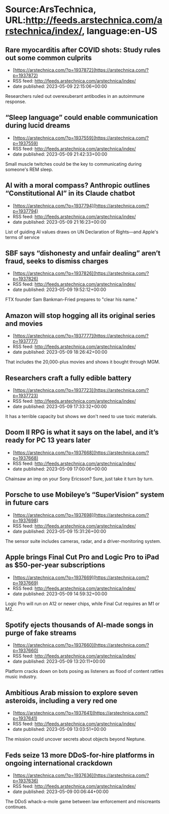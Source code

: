 # Source:ArsTechnica, URL:http://feeds.arstechnica.com/arstechnica/index/, language:en-US

## Rare myocarditis after COVID shots: Study rules out some common culprits
 - [https://arstechnica.com/?p=1937872](https://arstechnica.com/?p=1937872)
 - RSS feed: http://feeds.arstechnica.com/arstechnica/index/
 - date published: 2023-05-09 22:15:06+00:00

Researchers ruled out overexuberant antibodies in an autoimmune response.

## “Sleep language” could enable communication during lucid dreams
 - [https://arstechnica.com/?p=1937559](https://arstechnica.com/?p=1937559)
 - RSS feed: http://feeds.arstechnica.com/arstechnica/index/
 - date published: 2023-05-09 21:42:33+00:00

Small muscle twitches could be the key to communicating during someone's REM sleep.

## AI with a moral compass? Anthropic outlines “Constitutional AI” in its Claude chatbot
 - [https://arstechnica.com/?p=1937794](https://arstechnica.com/?p=1937794)
 - RSS feed: http://feeds.arstechnica.com/arstechnica/index/
 - date published: 2023-05-09 21:16:23+00:00

List of guiding AI values draws on UN Declaration of Rights—and Apple's terms of service

## SBF says “dishonesty and unfair dealing” aren’t fraud, seeks to dismiss charges
 - [https://arstechnica.com/?p=1937826](https://arstechnica.com/?p=1937826)
 - RSS feed: http://feeds.arstechnica.com/arstechnica/index/
 - date published: 2023-05-09 19:52:12+00:00

FTX founder Sam Bankman-Fried prepares to "clear his name."

## Amazon will stop hogging all its original series and movies
 - [https://arstechnica.com/?p=1937777](https://arstechnica.com/?p=1937777)
 - RSS feed: http://feeds.arstechnica.com/arstechnica/index/
 - date published: 2023-05-09 18:26:42+00:00

That includes the 20,000-plus movies and shows it bought through MGM.

## Researchers craft a fully edible battery
 - [https://arstechnica.com/?p=1937723](https://arstechnica.com/?p=1937723)
 - RSS feed: http://feeds.arstechnica.com/arstechnica/index/
 - date published: 2023-05-09 17:33:32+00:00

It has a terrible capacity but shows we don't need to use toxic materials.

## Doom II RPG is what it says on the label, and it’s ready for PC 13 years later
 - [https://arstechnica.com/?p=1937668](https://arstechnica.com/?p=1937668)
 - RSS feed: http://feeds.arstechnica.com/arstechnica/index/
 - date published: 2023-05-09 17:00:06+00:00

Chainsaw an imp on your Sony Ericsson? Sure, just take it turn by turn.

## Porsche to use Mobileye’s “SuperVision” system in future cars
 - [https://arstechnica.com/?p=1937698](https://arstechnica.com/?p=1937698)
 - RSS feed: http://feeds.arstechnica.com/arstechnica/index/
 - date published: 2023-05-09 15:31:26+00:00

The sensor suite includes cameras, radar, and a driver-monitoring system.

## Apple brings Final Cut Pro and Logic Pro to iPad as $50-per-year subscriptions
 - [https://arstechnica.com/?p=1937669](https://arstechnica.com/?p=1937669)
 - RSS feed: http://feeds.arstechnica.com/arstechnica/index/
 - date published: 2023-05-09 14:59:32+00:00

Logic Pro will run on A12 or newer chips, while Final Cut requires an M1 or M2.

## Spotify ejects thousands of AI-made songs in purge of fake streams
 - [https://arstechnica.com/?p=1937660](https://arstechnica.com/?p=1937660)
 - RSS feed: http://feeds.arstechnica.com/arstechnica/index/
 - date published: 2023-05-09 13:20:11+00:00

Platform cracks down on bots posing as listeners as flood of content rattles music industry.

## Ambitious Arab mission to explore seven asteroids, including a very red one
 - [https://arstechnica.com/?p=1937641](https://arstechnica.com/?p=1937641)
 - RSS feed: http://feeds.arstechnica.com/arstechnica/index/
 - date published: 2023-05-09 13:03:51+00:00

The mission could uncover secrets about objects beyond Neptune.

## Feds seize 13 more DDoS-for-hire platforms in ongoing international crackdown
 - [https://arstechnica.com/?p=1937636](https://arstechnica.com/?p=1937636)
 - RSS feed: http://feeds.arstechnica.com/arstechnica/index/
 - date published: 2023-05-09 00:06:44+00:00

The DDoS whack-a-mole game between law enforcement and miscreants continues.

